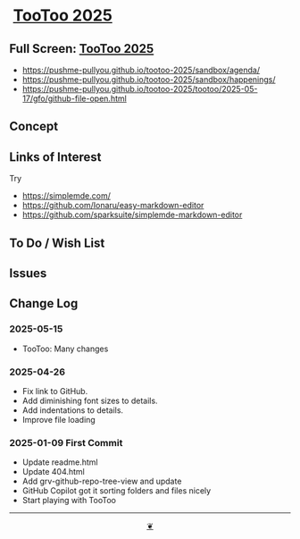 # <a href="https://github.com/pushme-pullyou/tootoo-2025/" title="Source code on GitHub"><img src="https://pushme-pullyou.github.io/assets/svg/octicon.svg" alt=""></a> <a href="https://pushme-pullyou.github.io/tootoo-2025/" title="home page / 2025-01-09">TooToo 2025</a>

<!--   @@@
<div class=iframe-resize ><iframe src=https://pushme-pullyou.github.io/tootoo-2025/ height=100% width=100% ></iframe>
_"example.com" in a resizable window_
@@@  -->
## Full Screen: <a href="https://pushme-pullyou.github.io/tootoo-2025/">TooToo 2025</a>

* <a href="https://pushme-pullyou.github.io/tootoo-2025/sandbox/agenda/">https://pushme-pullyou.github.io/tootoo-2025/sandbox/agenda/</a>
* <a href="https://pushme-pullyou.github.io/tootoo-2025/sandbox/happenings/">https://pushme-pullyou.github.io/tootoo-2025/sandbox/happenings/</a>
* https://pushme-pullyou.github.io/tootoo-2025/tootoo/2025-05-17/gfo/github-file-open.html


## Concept

## Links of Interest

Try

* <a href="https://simplemde.com/">https://simplemde.com/</a>
* <a href="https://github.com/Ionaru/easy-markdown-editor">https://github.com/Ionaru/easy-markdown-editor</a>
* <a href="https://github.com/sparksuite/simplemde-markdown-editor">https://github.com/sparksuite/simplemde-markdown-editor</a>

## To Do / Wish List

## Issues

## Change Log

### 2025-05-15

* TooToo: Many changes

### 2025-04-26

* Fix link to GitHub. 
* Add diminishing font sizes to details. 
* Add indentations to details. 
* Improve file loading

### 2025-01-09 First Commit

* Update readme.html
* Update 404.html
* Add grv-github-repo-tree-view and update
* GitHub Copilot got it sorting folders and files nicely
* Start playing with TooToo

***

<center title="Hello! Click me to go up to the top"><a class="aDingbat" href="javascript:window.scrollTo(0,0);"> ❦ </a></center>